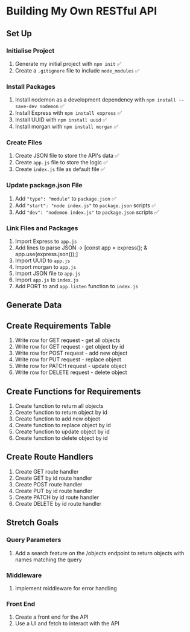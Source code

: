 # Building My Own RESTful API

## Set Up

### Initialise Project

1. Generate my initial project with `npm init` ✅
2. Create a `.gitignore` file to include `node_modules` ✅

### Install Packages

1. Install nodemon as a development dependency with `npm install --save-dev nodemon` ✅
2. Install Express with `npm install express` ✅
3. Install UUID with `npm install uuid` ✅
4. Install morgan with `npm install morgan` ✅

### Create Files

1. Create JSON file to store the API's data ✅
2. Create `app.js` file to store the logic ✅
3. Create `index.js` file as default file ✅

### Update package.json File

1. Add `"type": "module"` to `package.json` ✅
2. Add `"start": "node index.js"` to `package.json` scripts ✅
3. Add `"dev": "nodemon index.js"` to `package.json` scripts ✅

### Link Files and Packages

1. Import Express to `app.js`
2. Add lines to parse JSON -> [const app = express(); & app.use(express.json());]
3. Import UUID to `app.js`
4. Import morgan to `app.js`
5. Import JSON file to `app.js`
6. Import `app.js` to `index.js`
7. Add PORT to and `app.listen` function to `index.js`

## Generate Data

## Create Requirements Table

1. Write row for GET request - get all objects
2. Write row for GET request - get object by id
3. Write row for POST request - add new object
4. Write row for PUT request - replace object
5. Write row for PATCH request - update object
6. Write row for DELETE request - delete object

## Create Functions for Requirements

1. Create function to return all objects
2. Create function to return object by id
3. Create function to add new object
4. Create function to replace object by id
5. Create function to update object by id
6. Create function to delete object by id

## Create Route Handlers

1. Create GET route handler
2. Create GET by id route handler
3. Create POST route handler
4. Create PUT by id route handler
5. Create PATCH by id route handler
6. Create DELETE by id route handler

## Stretch Goals

### Query Parameters

1. Add a search feature on the /objects endpoint to return objects with names matching the query

### Middleware

1. Implement middleware for error handling

### Front End

1. Create a front end for the API
2. Use a UI and fetch to interact with the API
